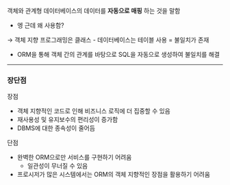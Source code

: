 객체와 관계형 데이터베이스의 데이터를 **자동으로 매핑** 하는 것을 말함

- 엥 근데 왜 사용함?

→ 객체 지향 프로그래밍은 클래스 - 데이터베이스는 테이블 사용 = 불일치가 존재

- ORM을 통해 객체 간의 관계를 바탕으로 SQL을 자동으로 생성하여 불일치를 해결

---

### 장단점

장점

- 객체 지향적인 코드로 인해 비즈니스 로직에 더 집중할 수 있음
- 재사용성 및 유지보수의 편리성이 증가함
- DBMS에 대한 종속성이 줄어듬

단점

- 완벽한 ORM으로만 서비스를 구현하기 어려움
    - 일관성이 무너질 수 있음
- 프로시저가 많은 시스템에서는 ORM의 객체 지향적인 장점을 활용하기 어려움
